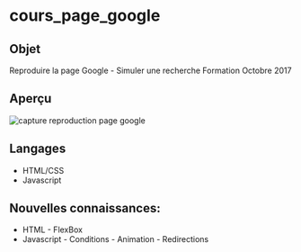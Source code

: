# cours_page_google

## Objet
Reproduire la page Google - Simuler une recherche
Formation Octobre 2017

## Aperçu
![capture reproduction page google](https://user-images.githubusercontent.com/32294560/36735644-ec24b490-1bd6-11e8-8928-745776969fa3.png)


## Langages
+ HTML/CSS
+ Javascript

## Nouvelles connaissances:
 + HTML - FlexBox
 + Javascript - Conditions - Animation - Redirections
